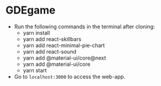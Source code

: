 # GDEgame

<!-- ## Instructions to setup
Followed: `https://blog.miguelgrinberg.com/post/how-to-create-a-react--flask-project` -->

<!-- - Install the dependencies mentioned at the top of the page:
  -install nodejs as mentioned above
  - run 'npm install -g yarn' for yarn
- Check if usr/bin/npm exists
- If it doesn't exist, try using aptitude to install npm -->
<!-- - Delete the venv folder in backend -->
- Run the following commands in the terminal after cloning:
  <!-- - git clone repo url
  - npm install react-bootstrap bootstrap
  - cd backend
  - python3 -m venv venv
  - source venv/bin/activate
  - pip install flask python-dotenv
  - flask run    { To check if flask is installled correctly & working . Proceed with  Ctrl+c to stop }  
  - cd .. {Back to the main folder }
  - yarn
  - yarn add node-sass
  - yarn add bootstrap
  - yarn add react-countdown
  - yarn add react-select
  <!-- - yarn start-back  -->
  <!-- - Open another terminal in the main folder and run the following in the new terminal: -->
  <!-- - yarn add tinyqueue -->
  <!-- - yarn start-front -->
  - yarn install
  - yarn add react-skillbars
  - yarn add react-minimal-pie-chart
  - yarn add react-sound
  - yarn add @material-ui/core@next
  - yarn add @material-ui/core
  - yarn start
- Go to `localhost:3000` to access the web-app.
<br>
